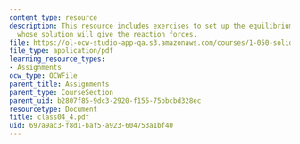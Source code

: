 ```yaml
---
content_type: resource
description: This resource includes exercises to set up the equilibrium equations
  whose solution will give the reaction forces.
file: https://ol-ocw-studio-app-qa.s3.amazonaws.com/courses/1-050-solid-mechanics-fall-2004/697a9ac3f8d1baf5a923604753a1bf40_class04_4.pdf
file_type: application/pdf
learning_resource_types:
- Assignments
ocw_type: OCWFile
parent_title: Assignments
parent_type: CourseSection
parent_uid: b2807f85-9dc3-2920-f155-75bbcbd328ec
resourcetype: Document
title: class04_4.pdf
uid: 697a9ac3-f8d1-baf5-a923-604753a1bf40
---
```

